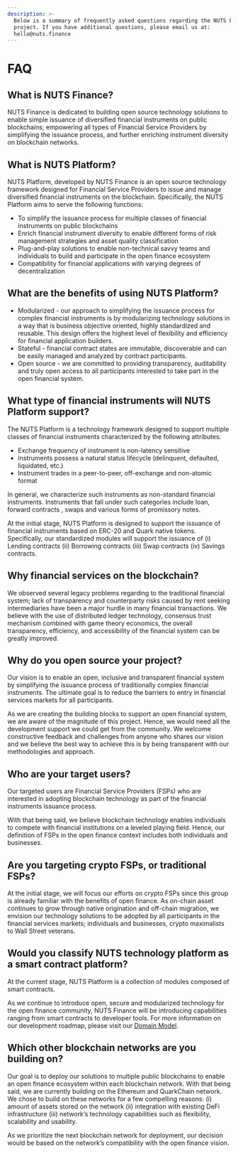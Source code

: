 ```yaml
---
description: >-
  Below is a summary of frequently asked questions regarding the NUTS Finance
  project. If you have additional questions, please email us at:
  hello@nuts.finance
---
```


# FAQ

## What is NUTS Finance?

NUTS Finance is dedicated to building open source technology solutions to enable simple issuance of diversified financial instruments on public blockchains; empowering all types of Financial Service Providers by simplifying the issuance process, and further enriching instrument diversity on blockchain networks.

## **What is NUTS Platform?**

NUTS Platform, developed by NUTS Finance is an open source technology framework designed for Financial Service Providers to issue and manage diversified financial instruments on the blockchain. Specifically, the NUTS Platform aims to serve the following functions:

* To simplify the issuance  process for multiple classes of financial instruments on public blockchains
* Enrich financial instrument diversity to enable different forms of risk management strategies and asset quality classification 
* Plug-and-play solutions to enable non-technical savvy teams and individuals to build and participate in the open finance ecosystem
* Compatibility for financial applications with varying degrees of decentralization 

## **What are the benefits of using NUTS Platform?**

* Modularized - our approach to simplifying the issuance process for complex financial instruments is by modularizing technology solutions in a way that is business objective oriented, highly standardized and reusable. This design offers the highest level of flexibility and efficiency for financial application builders. 
* Stateful - financial contract states are immutable, discoverable and can be easily managed and analyzed by contract participants. 
* Open source - we are committed to providing transparency, auditability and truly open access to all participants interested to take part in the open financial system.

## **What type of financial instruments will NUTS Platform support?**

The NUTS Platform is a technology framework designed to support multiple classes of financial instruments characterized by the following attributes:  
  
- Exchange frequency of instrument is non-latency sensitive  
- Instruments possess a natural status lifecycle \(delinquent, defaulted, liquidated, etc.\)  
- Instrument trades in a peer-to-peer, off-exchange and non-atomic format  
  
In general, we characterize such instruments as non-standard financial instruments. Instruments that fall under such categories include loan, forward contracts , swaps and various forms of promissory notes.  
  
At the initial stage, NUTS Platform is designed to support the issuance of financial instruments based on ERC-20 and Quark native tokens. Specifically, our standardized modules will support the issuance of \(i\) Lending contracts \(ii\) Borrowing contracts \(iii\) Swap contracts \(iv\) Savings contracts.

## Why financial services on the blockchain?

We observed several legacy problems regarding to the traditional financial system; lack of transparency and counterparty risks caused by rent seeking intermediaries have been a major hurdle in many financial transactions. We believe with the use of distributed ledger technology, consensus trust mechanism combined with game theory economics, the overall transparency, efficiency, and accessibility of the financial system can be greatly improved.

## Why do you open source your project?

Our vision is to enable an open, inclusive and transparent financial system by simplifying the issuance process of traditionally complex financial instruments. The ultimate goal is to reduce the barriers to entry in financial services markets for all participants.  
  
As we are creating the building blocks to support an open financial system, we are aware of the magnitude of this project. Hence, we would need all the development support we could get from the community. We welcome constructive feedback and challenges from anyone who shares our vision and we believe the best way to achieve this is by being transparent with our methodologies and approach.

## Who are your target users?

Our targeted users are Financial Service Providers \(FSPs\) who are interested in adopting blockchain technology as part of the financial instruments issuance process.

With that being said, we believe blockchain technology enables individuals to compete with financial institutions on a leveled playing field. Hence, our definition of FSPs in the open finance context includes both individuals and businesses.

## Are you targeting crypto FSPs, or traditional FSPs?

At the initial stage, we will focus our efforts on crypto FSPs since this group is already familiar with the benefits of open finance. As on-chain asset continues to grow through native origination and off-chain migration, we envision our technology solutions to be adopted by all participants in the financial services markets; individuals and businesses, crypto maximalists to Wall Street veterans.

## Would you classify NUTS technology **platform** as a smart contract platform?

At the current stage, NUTS Platform is a collection of modules composed of smart contracts.  
  
As we continue to introduce open, secure and modularized technology for the open finance community, NUTS Finance will be introducing capabilities ranging from smart contracts to developer tools. For more information on our development roadmap, please visit our [Domain Model](../architecture-overview/domain-model.md).

## Which other blockchain networks are you building on?

Our goal is to deploy our solutions to multiple public blockchains to enable an open finance ecosystem within each blockchain network. With that being said, we are currently building on the Ethereum and QuarkChain network. We chose to build on these networks for a few compelling reasons: \(i\) amount of assets stored on the network \(ii\) integration with existing DeFi infrastructure \(iii\) network’s technology capabilities such as flexibility, scalability and usability.  
  
As we prioritize the next blockchain network for deployment, our decision would be based on the network’s compatibility with the open finance vision.

